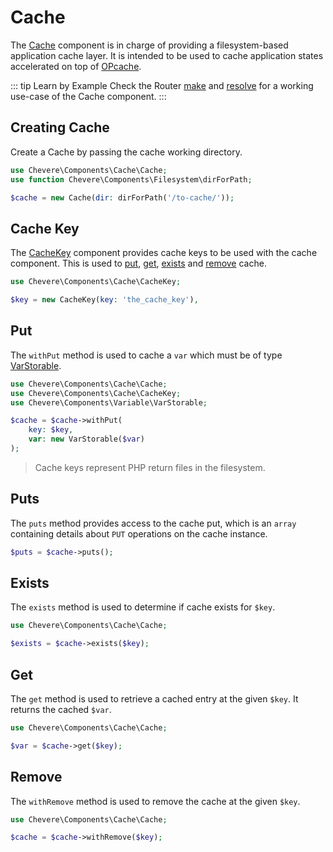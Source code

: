 # Cache

The [Cache](../reference/Chevere/Components/Cache/Cache.md) component is in charge of providing a filesystem-based application cache layer. It is intended to be used to cache application states accelerated on top of [OPcache](https://www.php.net/opcache).

::: tip Learn by Example
Check the Router [make](https://github.com/chevere/examples/tree/main/03.Http#00router-makephp) and [resolve](https://github.com/chevere/examples/tree/main/03.Http#01router-resolvephp) for a working use-case of the Cache component.
:::

## Creating Cache

Create a Cache by passing the cache working directory.

```php
use Chevere\Components\Cache\Cache;
use function Chevere\Components\Filesystem\dirForPath;

$cache = new Cache(dir: dirForPath('/to-cache/'));
```

## Cache Key

The [CacheKey](../reference/Chevere/Components/Cache/CacheKey.md) component provides cache keys to be used with the cache component. This is used to [put](#put), [get](#get), [exists](#exists) and [remove](#remove) cache.

```php
use Chevere\Components\Cache\CacheKey;

$key = new CacheKey(key: 'the_cache_key'),
```

## Put

The `withPut` method is used to cache a `var` which must be of type [VarStorable](../reference/Chevere/Components/VarStorable/VarStorable.md).

```php
use Chevere\Components\Cache\Cache;
use Chevere\Components\Cache\CacheKey;
use Chevere\Components\Variable\VarStorable;

$cache = $cache->withPut(
    key: $key,
    var: new VarStorable($var)
);
```

> Cache keys represent PHP return files in the filesystem.

## Puts

The `puts` method provides access to the cache put, which is an `array` containing details about `PUT` operations on the cache instance.

```php
$puts = $cache->puts();
```

## Exists

The `exists` method is used to determine if cache exists for `$key`.

```php
use Chevere\Components\Cache\Cache;

$exists = $cache->exists($key);
```

## Get

The `get` method is used to retrieve a cached entry at the given `$key`. It returns the cached `$var`.

```php
use Chevere\Components\Cache\Cache;

$var = $cache->get($key);
```

## Remove

The `withRemove` method is used to remove the cache at the given `$key`.

```php
use Chevere\Components\Cache\Cache;

$cache = $cache->withRemove($key);
```
